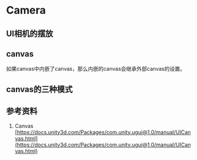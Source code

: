 # Camera

## UI相机的摆放

## canvas

如果canvas中内嵌了canvas，那么内嵌的canvas会继承外部canvas的设置。

## canvas的三种模式



## 参考资料

1. Canvas [https://docs.unity3d.com/Packages/com.unity.ugui@1.0/manual/UICanvas.html](https://docs.unity3d.com/Packages/com.unity.ugui@1.0/manual/UICanvas.html)
